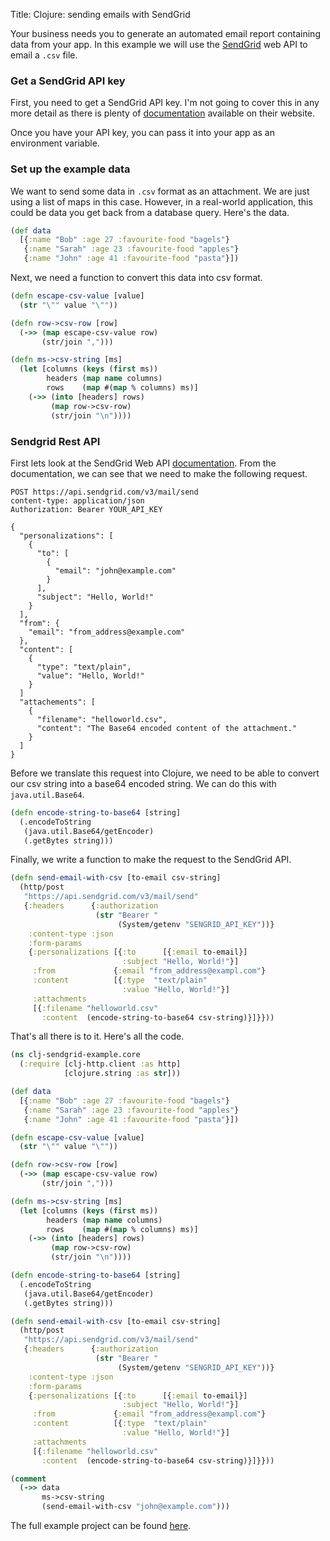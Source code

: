 Title: Clojure: sending emails with SendGrid

Your business needs you to generate an automated email report containing data from your app. In this example we will use the [SendGrid](https://sendgrid.com) web API to email a `.csv` file.

### Get a SendGrid API key

First, you need to get a SendGrid API key. I'm not going to cover this in any more detail as there is plenty of [documentation](https://sendgrid.com/docs/ui/account-and-settings/api-keys/) available on their website.

Once you have your API key, you can pass it into your app as an environment variable.

### Set up the example data

We want to send some data in `.csv` format as an attachment. We are just using a list of maps in this case. However, in a real-world application, this could be data you get back from a database query. Here's the data.

```clojure
(def data
  [{:name "Bob" :age 27 :favourite-food "bagels"}
   {:name "Sarah" :age 23 :favourite-food "apples"}
   {:name "John" :age 41 :favourite-food "pasta"}])
```

Next, we need a function to convert this data into csv format.

```clojure
(defn escape-csv-value [value]
  (str "\"" value "\""))

(defn row->csv-row [row]
  (->> (map escape-csv-value row)
       (str/join ",")))

(defn ms->csv-string [ms]
  (let [columns (keys (first ms))
        headers (map name columns)
        rows    (map #(map % columns) ms)]
    (->> (into [headers] rows)
         (map row->csv-row)
         (str/join "\n"))))
```

### Sendgrid Rest API

First lets look at the SendGrid Web API [documentation](https://sendgrid.com/docs/API_Reference/Web_API_v3/Mail/index.html). From the documentation, we can see that we need to make the following request.

```
POST https://api.sendgrid.com/v3/mail/send
content-type: application/json
Authorization: Bearer YOUR_API_KEY

{
  "personalizations": [
    {
      "to": [
        {
          "email": "john@example.com"
        }
      ],
      "subject": "Hello, World!"
    }
  ],
  "from": {
    "email": "from_address@example.com"
  },
  "content": [
    {
      "type": "text/plain",
      "value": "Hello, World!"
    }
  ]
  "attachements": [
    {
      "filename": "helloworld.csv",
      "content": "The Base64 encoded content of the attachment."
    }
  ]
}
```

Before we translate this request into Clojure, we need to be able to convert our csv string into a base64 encoded string. We can do this with `java.util.Base64`.

```clojure
(defn encode-string-to-base64 [string]
  (.encodeToString
   (java.util.Base64/getEncoder)
   (.getBytes string)))
```

Finally, we write a function to make the request to the SendGrid API.

```clojure
(defn send-email-with-csv [to-email csv-string]
  (http/post
   "https://api.sendgrid.com/v3/mail/send"
   {:headers      {:authorization
                   (str "Bearer "
                        (System/getenv "SENGRID_API_KEY"))}
    :content-type :json
    :form-params
    {:personalizations [{:to      [{:email to-email}]
                         :subject "Hello, World!"}]
     :from             {:email "from_address@exampl.com"}
     :content          [{:type  "text/plain"
                         :value "Hello, World!"}]
     :attachments
     [{:filename "helloworld.csv"
       :content  (encode-string-to-base64 csv-string)}]}}))
```

That's all there is to it. Here's all the code.

```clojure
(ns clj-sendgrid-example.core
  (:require [clj-http.client :as http]
            [clojure.string :as str]))

(def data
  [{:name "Bob" :age 27 :favourite-food "bagels"}
   {:name "Sarah" :age 23 :favourite-food "apples"}
   {:name "John" :age 41 :favourite-food "pasta"}])

(defn escape-csv-value [value]
  (str "\"" value "\""))

(defn row->csv-row [row]
  (->> (map escape-csv-value row)
       (str/join ",")))

(defn ms->csv-string [ms]
  (let [columns (keys (first ms))
        headers (map name columns)
        rows    (map #(map % columns) ms)]
    (->> (into [headers] rows)
         (map row->csv-row)
         (str/join "\n"))))

(defn encode-string-to-base64 [string]
  (.encodeToString
   (java.util.Base64/getEncoder)
   (.getBytes string)))

(defn send-email-with-csv [to-email csv-string]
  (http/post
   "https://api.sendgrid.com/v3/mail/send"
   {:headers      {:authorization
                   (str "Bearer "
                        (System/getenv "SENGRID_API_KEY"))}
    :content-type :json
    :form-params
    {:personalizations [{:to      [{:email to-email}]
                         :subject "Hello, World!"}]
     :from             {:email "from_address@exampl.com"}
     :content          [{:type  "text/plain"
                         :value "Hello, World!"}]
     :attachments
     [{:filename "helloworld.csv"
       :content  (encode-string-to-base64 csv-string)}]}}))

(comment
  (->> data
       ms->csv-string
       (send-email-with-csv "john@example.com")))
```

The full example project can be found [here](https://github.com/andersmurphy/clj-cookbook/tree/master/sending-email/sendgrid-example).
